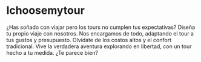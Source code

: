 # Ichoosemytour
¿Has soñado con viajar pero los tours no cumplen tus expectativas? Diseña tu propio viaje con nosotros. Nos encargamos de todo, adaptando el tour a tus gustos y presupuesto. Olvídate de los costos altos y el confort tradicional. Vive la verdadera aventura explorando en libertad, con un tour hecho a tu medida.  ¿Te parece bien?
